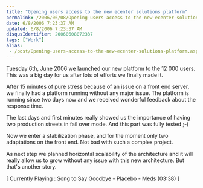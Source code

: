 ```yaml
---
title: "Opening users access to the new ecenter solutions platform"
permalink: /2006/06/08/Opening-users-access-to-the-new-ecenter-solutions-platform/
date: 6/8/2006 7:23:37 AM
updated: 6/8/2006 7:23:37 AM
disqusIdentifier: 20060608072337
tags: ["Work"]
alias:
 - /post/Opening-users-access-to-the-new-ecenter-solutions-platform.aspx/index.html
---
```




Tuesday 6th, June 2006 we launched our new platform to the 12 000 users. This 
was a big day for us after lots of efforts we finally made it.
<!-- more -->

After 15 minutes of pure stress because of an issue on a front end server, we 
finally had a platform running without any major issue. The platform is 
running since two days now and we received wonderful feedback about the 
response time. 

The last days and first minutes really showed us the importance of having two 
production streets in fail over mode. And this part was fully tested ;-)

Now we enter a stabilization phase, and for the moment only two adaptations 
on the front end. Not bad with such a complex project.

As next step we planned horizontal scalability of the architecture and 
it will really allow us to grow without any issue with this new architecture. 
But that's another story.

[ Currently Playing : Song to Say Goodbye - Placebo - Meds 
(03:38) ]
